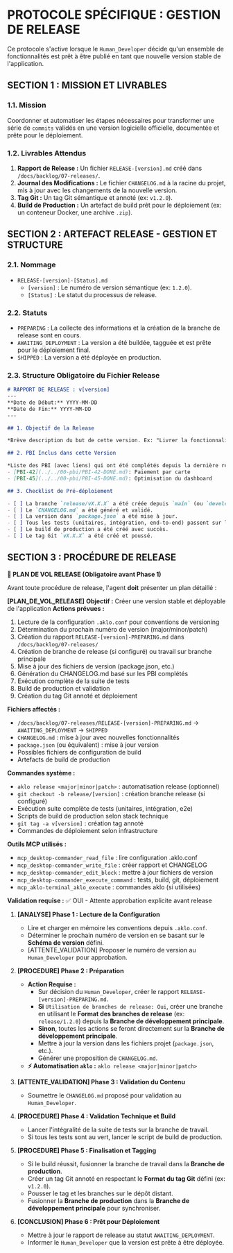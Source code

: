 # PROTOCOLE SPÉCIFIQUE : GESTION DE RELEASE

Ce protocole s'active lorsque le `Human_Developer` décide qu'un ensemble de fonctionnalités est prêt à être publié en tant que nouvelle version stable de l'application.

## SECTION 1 : MISSION ET LIVRABLES

### 1.1. Mission

Coordonner et automatiser les étapes nécessaires pour transformer une série de `commits` validés en une version logicielle officielle, documentée et prête pour le déploiement.

### 1.2. Livrables Attendus

1.  **Rapport de Release :** Un fichier `RELEASE-[version].md` créé dans `/docs/backlog/07-releases/`.
2.  **Journal des Modifications :** Le fichier `CHANGELOG.md` à la racine du projet, mis à jour avec les changements de la nouvelle version.
3.  **Tag Git :** Un tag Git sémantique et annoté (ex: `v1.2.0`).
4.  **Build de Production :** Un artefact de build prêt pour le déploiement (ex: un conteneur Docker, une archive `.zip`).

## SECTION 2 : ARTEFACT RELEASE - GESTION ET STRUCTURE

### 2.1. Nommage

-   `RELEASE-[version]-[Status].md`
    -   `[version]` : Le numéro de version sémantique (ex: `1.2.0`).
    -   `[Status]` : Le statut du processus de release.

### 2.2. Statuts

-   `PREPARING` : La collecte des informations et la création de la branche de release sont en cours.
-   `AWAITING_DEPLOYMENT` : La version a été buildée, tagguée et est prête pour le déploiement final.
-   `SHIPPED` : La version a été déployée en production.

### 2.3. Structure Obligatoire du Fichier Release

```markdown
# RAPPORT DE RELEASE : v[version]
---
**Date de Début:** YYYY-MM-DD
**Date de Fin:** YYYY-MM-DD
---

## 1. Objectif de la Release

*Brève description du but de cette version. Ex: "Livrer la fonctionnalité de paiement par carte et corriger les bugs de performance sur le dashboard."*

## 2. PBI Inclus dans cette Version

*Liste des PBI (avec liens) qui ont été complétés depuis la dernière release et qui sont inclus ici. Cette liste sert de base pour générer le CHANGELOG.*
- [PBI-42](../../00-pbi/PBI-42-DONE.md): Paiement par carte
- [PBI-45](../../00-pbi/PBI-45-DONE.md): Optimisation du dashboard

## 3. Checklist de Pré-déploiement

- [ ] La branche `release/vX.X.X` a été créée depuis `main` (ou `develop`).
- [ ] Le `CHANGELOG.md` a été généré et validé.
- [ ] La version dans `package.json` a été mise à jour.
- [ ] Tous les tests (unitaires, intégration, end-to-end) passent sur la branche de release.
- [ ] Le build de production a été créé avec succès.
- [ ] Le tag Git `vX.X.X` a été créé et poussé.
```

## SECTION 3 : PROCÉDURE DE RELEASE

**🛫 PLAN DE VOL RELEASE (Obligatoire avant Phase 1)**

Avant toute procédure de release, l'agent **doit** présenter un plan détaillé :

**[PLAN_DE_VOL_RELEASE]**
**Objectif :** Créer une version stable et déployable de l'application
**Actions prévues :**
1. Lecture de la configuration `.aklo.conf` pour conventions de versioning
2. Détermination du prochain numéro de version (major/minor/patch)
3. Création du rapport `RELEASE-[version]-PREPARING.md` dans `/docs/backlog/07-releases/`
4. Création de branche de release (si configuré) ou travail sur branche principale
5. Mise à jour des fichiers de version (package.json, etc.)
6. Génération du CHANGELOG.md basé sur les PBI complétés
7. Exécution complète de la suite de tests
8. Build de production et validation
9. Création du tag Git annoté et déploiement

**Fichiers affectés :**
- `/docs/backlog/07-releases/RELEASE-[version]-PREPARING.md` → `AWAITING_DEPLOYMENT` → `SHIPPED`
- `CHANGELOG.md` : mise à jour avec nouvelles fonctionnalités
- `package.json` (ou équivalent) : mise à jour version
- Possibles fichiers de configuration de build
- Artefacts de build de production

**Commandes système :**
- `aklo release <major|minor|patch>` : automatisation release (optionnel)
- `git checkout -b release/[version]` : création branche release (si configuré)
- Exécution suite complète de tests (unitaires, intégration, e2e)
- Scripts de build de production selon stack technique
- `git tag -a v[version]` : création tag annoté
- Commandes de déploiement selon infrastructure

**Outils MCP utilisés :**
- `mcp_desktop-commander_read_file` : lire configuration .aklo.conf
- `mcp_desktop-commander_write_file` : créer rapport et CHANGELOG
- `mcp_desktop-commander_edit_block` : mettre à jour fichiers de version
- `mcp_desktop-commander_execute_command` : tests, build, git, déploiement
- `mcp_aklo-terminal_aklo_execute` : commandes aklo (si utilisées)

**Validation requise :** ✅ OUI - Attente approbation explicite avant release

1.  **[ANALYSE] Phase 1 : Lecture de la Configuration**
    -   Lire et charger en mémoire les conventions depuis `.aklo.conf`.
    -   Déterminer le prochain numéro de version en se basant sur le **Schéma de version** défini.
    -   [ATTENTE_VALIDATION] Proposer le numéro de version au `Human_Developer` pour approbation.

2.  **[PROCEDURE] Phase 2 : Préparation**
    - **Action Requise :**
        -   Sur décision du `Human_Developer`, créer le rapport `RELEASE-[version]-PREPARING.md`.
        -   **Si** `Utilisation de branches de release: Oui`, créer une branche en utilisant le **Format des branches de release** (ex: `release/1.2.0`) depuis la **Branche de développement principale**.
        -   **Sinon**, toutes les actions se feront directement sur la **Branche de développement principale**.
        -   Mettre à jour la version dans les fichiers projet (`package.json`, etc.).
        -   Générer une proposition de `CHANGELOG.md`.
    - **⚡ Automatisation `aklo` :** `aklo release <major|minor|patch>`

3.  **[ATTENTE_VALIDATION] Phase 3 : Validation du Contenu**
    -   Soumettre le `CHANGELOG.md` proposé pour validation au `Human_Developer`.

4.  **[PROCEDURE] Phase 4 : Validation Technique et Build**
    -   Lancer l'intégralité de la suite de tests sur la branche de travail.
    -   Si tous les tests sont au vert, lancer le script de build de production.

5.  **[PROCEDURE] Phase 5 : Finalisation et Tagging**
    -   Si le build réussit, fusionner la branche de travail dans la **Branche de production**.
    -   Créer un tag Git annoté en respectant le **Format du tag Git** défini (ex: `v1.2.0`).
    -   Pousser le tag et les branches sur le dépôt distant.
    -   Fusionner la **Branche de production** dans la **Branche de développement principale** pour synchroniser.

6.  **[CONCLUSION] Phase 6 : Prêt pour Déploiement**
    -   Mettre à jour le rapport de release au statut `AWAITING_DEPLOYMENT`.
    -   Informer le `Human_Developer` que la version est prête à être déployée.